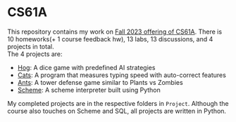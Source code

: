 # CS61A

This repository contains my work on [Fall 2023 offering of CS61A](https://inst.eecs.berkeley.edu/~cs61a/fa23/). There is 10 homeworks(+ 1 course feedback hw), 13 labs, 13 discussions, and 4 projects in total.  
The 4 projects are:

- [Hog](https://inst.eecs.berkeley.edu/~cs61a/fa23/proj/hog/): A dice game with predefined AI strategies
- [Cats](https://inst.eecs.berkeley.edu/~cs61a/fa23/proj/cats/): A program that measures typing speed with auto-correct features
- [Ants](https://inst.eecs.berkeley.edu/~cs61a/fa23/proj/ants/): A tower defense game similar to Plants vs Zombies
- [Scheme](https://inst.eecs.berkeley.edu/~cs61a/fa23/proj/scheme/): A scheme interpreter built using Python

My completed projects are in the respective folders in `Project`. Although the course also touches on Scheme and SQL, all projects are written in Python.
